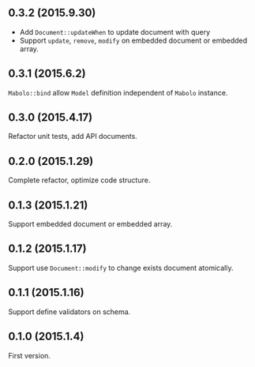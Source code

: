 ## 0.3.2 (2015.9.30)

* Add `Document::updateWhen` to update document with query
* Support `update`, `remove`, `modify` on embedded document or embedded array.

## 0.3.1 (2015.6.2)

`Mabolo::bind` allow `Model` definition independent of `Mabolo` instance.

## 0.3.0 (2015.4.17)

Refactor unit tests, add API documents.

## 0.2.0 (2015.1.29)

Complete refactor, optimize code structure.

## 0.1.3 (2015.1.21)

Support embedded document or embedded array.

## 0.1.2 (2015.1.17)

Support use `Document::modify` to change exists document atomically.

## 0.1.1 (2015.1.16)

Support define validators on schema.

## 0.1.0 (2015.1.4)

First version.
